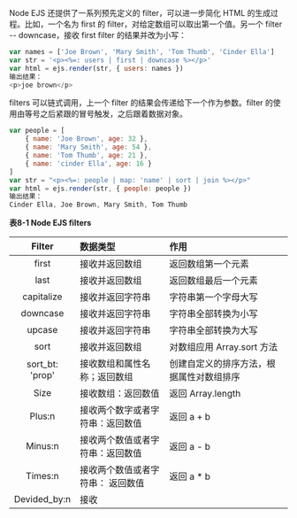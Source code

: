Node EJS 还提供了一系列预先定义的 filter，可以进一步简化 HTML 的生成过程。比如，一个名为 first 的 filter，对给定数组可以取出第一个值。另一个 filter -- downcase，接收 first filter 的结果并改为小写：

```js
var names = ['Joe Brown', 'Mary Smith', 'Tom Thumb', 'Cinder Ella']
var str = '<p><%=: users | first | downcase %></p>'
var html = ejs.render(str, { users: names })
输出结果：
<p>joe brown</p>
```

filters 可以链式调用，上一个 filter 的结果会传递给下一个作为参数。filter 的使用由等号之后紧跟的冒号触发，之后跟着数据对象。

```js
var people = [
    { name: 'Joe Brown', age: 32 },
    { name: 'Mary Smith', age: 54 },
    { name: 'Tom Thumb', age: 21 },
    { name: 'cinder Ella', age: 16 }
]
var str = "<p><%=: people | map: 'name' | sort | join %></p>"
var html = ejs.render(str, { people: people })
输出结果：
Cinder Ella, Joe Brown, Mary Smith, Tom Thumb
```

**表8-1 Node EJS filters**

| Filter | 数据类型 | 作用 |
| :-: | :- | :- |
| first | 接收并返回数组 | 返回数组第一个元素 |
| last | 接收并返回数组 | 返回数组最后一个元素 |
| capitalize | 接收并返回字符串 | 字符串第一个字母大写 |
| downcase | 接收并返回字符串 | 字符串全部转换为小写 |
| upcase | 接收并返回字符串 | 字符串全部转换为大写 |
| sort | 接收并返回数组 | 对数组应用 Array.sort 方法 |
| sort_bt: 'prop' | 接收数组和属性名称；返回数组 | 创建自定义的排序方法，根据属性对数组排序 |
| Size | 接收数组：返回数值 | 返回 Array.length |
| Plus:n | 接收两个数字或者字符串：返回数值 | 返回 a \+ b |
| Minus:n | 接收两个数值或者字符串：返回数值 | 返回 a \- b |
| Times:n | 接收两个数值或者字符串： 返回数值 | 返回 a \* b |
| Devided_by:n | 接收
